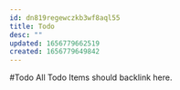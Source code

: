 ```yaml
---
id: dn819regewczkb3wf8aql55
title: Todo
desc: ""
updated: 1656779662519
created: 1656779649842
---
```


#Todo
All Todo Items should backlink here.
